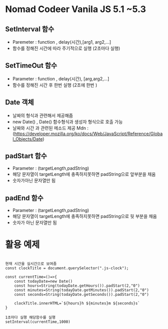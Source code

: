 # Nomad Codeer Vanila JS 5.1 ~5.3

## SetInterval 함수

- Paremeter : function , delay(시간),[arg1, arg2,...]
- 함수를 정해진 시간에 따라 주기적으로 실행 (2초마다 실행)

## SetTimeOut 함수

- Parameter : function , delay(시간), [arg,arg2,...]
- 함수를 정해진 시간 후 한번 실행 (2초에 한번 )

## Date 객체

- 날짜의 형식과 관련해서 제공해줌
- new Date() , Date() 함수형식과 생성자 형식으로 호출 가능
- 날짜와 시간 과 관련된 메소드 제공 Mdn : (https://developer.mozilla.org/ko/docs/Web/JavaScript/Reference/Global_Objects/Date)

## padStart 함수

- Parameter : (targetLength,padString)
- 해당 문자열이 targetLength에 충족하지못하면 padString으로 앞부분을 채움
- 숫자가아닌 문자열만 됨

## padEnd 함수

- Parameter : (targetLength,padString)
- 해당 문자열이 targetLength에 충족하지못하면 padString으로 뒷 부분을 채움
- 숫자가 아닌 문자열만 됨

# 활용 예제

```

현재 시간을 실시간으로 보여줌
const clockTitle = document.querySelector(".js-clock");

const currentTime=()=>{
    const todayDate=new Date()
    const hours=String(todayDate.getHours()).padStart(2,"0")
    const minutes=String(todayDate.getMinutes()).padStart(2,"0")
    const seconds=String(todayDate.getSeconds()).padStart(2,"0")

    clockTitle.innerHTML=`${hours}h ${minutes}m ${seconds}s`
}

1초마다 실행 해당함수를 실행
setInterval(currentTime,1000)
```
